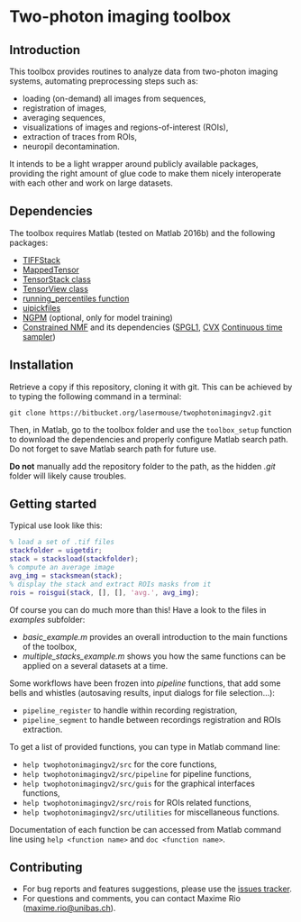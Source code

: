 # Two-photon imaging toolbox


## Introduction

This toolbox provides routines to analyze data from two-photon imaging
systems, automating preprocessing steps such as:

- loading (on-demand) all images from sequences,
- registration of images,
- averaging sequences,
- visualizations of images and regions-of-interest (ROIs),
- extraction of traces from ROIs,
- neuropil decontamination.

It intends to be a light wrapper around publicly available packages, providing
the right amount of glue code to make them nicely interoperate with each other
and work on large datasets.


## Dependencies

The toolbox requires Matlab (tested on Matlab 2016b) and the following
packages:

- [TIFFStack](https://github.com/DylanMuir/TIFFStack)
- [MappedTensor](https://github.com/DylanMuir/MappedTensor)
- [TensorStack class](https://github.com/DylanMuir/TensorStack)
- [TensorView class](https://bitbucket.org/lasermouse/TensorView)
- [running_percentiles function](http://www.mathworks.com/matlabcentral/fileexchange/48201-running-percentile)
- [uipickfiles](http://www.mathworks.com/matlabcentral/fileexchange/10867-uipickfiles--uigetfile-on-steroids)
- [NGPM](http://www.mathworks.com/matlabcentral/fileexchange/31166-ngpm-a-nsga-ii-program-in-matlab-v1-4)
  (optional, only for model training)
- [Constrained NMF](https://github.com/epnev/ca_source_extraction) and its
  dependencies ([SPGL1](https://github.com/mpf/spgl1),
  [CVX](http://cvxr.com/cvx/download/)
  [Continuous time sampler](https://github.com/epnev/continuous_time_ca_sampler))


## Installation

Retrieve a copy if this repository, cloning it with git.
This can be achieved by to typing the following command in a terminal:
```
git clone https://bitbucket.org/lasermouse/twophotonimagingv2.git
```

Then, in Matlab, go to the toolbox folder and use the `toolbox_setup` function
to download the dependencies and properly configure Matlab search path.
Do not forget to save Matlab search path for future use.

**Do not** manually add the repository folder to the path, as the hidden *.git*
folder will likely cause troubles.


## Getting started

Typical use look like this:

```matlab
% load a set of .tif files
stackfolder = uigetdir;
stack = stacksload(stackfolder);
% compute an average image
avg_img = stacksmean(stack);
% display the stack and extract ROIs masks from it
rois = roisgui(stack, [], [], 'avg.', avg_img);
```

Of course you can do much more than this! Have a look to the files in
*examples* subfolder:

- *basic_example.m* provides an overall introduction to the main
  functions of the toolbox,
- *multiple_stacks_example.m* shows you how the same functions can be
  applied on a several datasets at a time.

Some workflows have been frozen into *pipeline* functions, that add some bells
and whistles (autosaving results, input dialogs for file selection...):

- `pipeline_register` to handle within recording registration,
- `pipeline_segment` to handle between recordings registration and ROIs
  extraction.

To get a list of provided functions, you can type in Matlab command line:

- `help twophotonimagingv2/src` for the core functions,
- `help twophotonimagingv2/src/pipeline` for pipeline functions,
- `help twophotonimagingv2/src/guis` for the graphical interfaces functions,
- `help twophotonimagingv2/src/rois` for ROIs related functions,
- `help twophotonimagingv2/src/utilities` for miscellaneous functions.

Documentation of each function be can accessed from Matlab command line using
`help <function name>` and `doc <function name>`.


## Contributing

- For bug reports and features suggestions, please use the
  [issues tracker](https://bitbucket.org/lasermouse/twophotonimagingv2/issues?status=new&status=open).
- For questions and comments, you can contact Maxime Rio
  (<maxime.rio@unibas.ch>).
